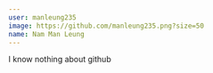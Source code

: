 ```yaml
---
user: manleung235
image: https://github.com/manleung235.png?size=50
name: Nam Man Leung
---
```

I know nothing about github
